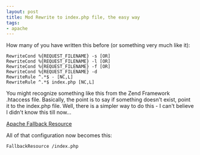 ```yaml
---
layout: post
title: Mod Rewrite to index.php file, the easy way
tags:
- apache
---
```

How many of you have written this before (or something very much like it):
    
    RewriteCond %{REQUEST_FILENAME} -s [OR]
    RewriteCond %{REQUEST_FILENAME} -l [OR]
    RewriteCond %{REQUEST_FILENAME} -f [OR]
    RewriteCond %{REQUEST_FILENAME} -d
    RewriteRule ^.*$ - [NC,L]
    RewriteRule ^.*$ index.php [NC,L]

You might recognize something like this from the Zend Framework .htaccess file.  Basically, the point is to say if something doesn't exist, point it to the index.php file.  Well, there is a simpler way to do this - I can't believe I didn't know this till now...

[Apache Fallback Resource](http://httpd.apache.org/docs/2.3/mod/mod_dir.html#fallbackresource)

All of that configuration now becomes this:

    FallbackResource /index.php
